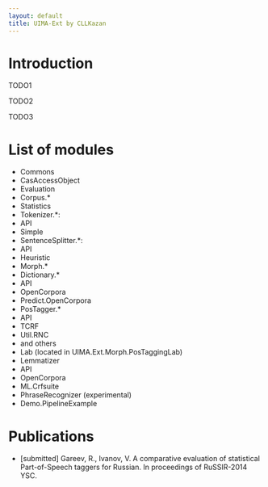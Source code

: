 ```yaml
---
layout: default
title: UIMA-Ext by CLLKazan
---
```


# Introduction
TODO1

TODO2

TODO3

# List of modules
* Commons
* CasAccessObject
* Evaluation
* Corpus.*
 * Statistics
* Tokenizer.*:
 * API
 * Simple
* SentenceSplitter.*:
 * API
 * Heuristic
* Morph.*
 * Dictionary.*
  * API
  * OpenCorpora
  * Predict.OpenCorpora
* PosTagger.*
 * API
 * TCRF
 * Util.RNC
 * and others
 * Lab (located in UIMA.Ext.Morph.PosTaggingLab)
* Lemmatizer
 * API
 * OpenCorpora
* ML.Crfsuite
* PhraseRecognizer (experimental)
* Demo.PipelineExample
 
# Publications
* [submitted] Gareev, R., Ivanov, V. A comparative evaluation of statistical Part-of-Speech taggers for Russian. In proceedings of RuSSIR-2014 YSC.
